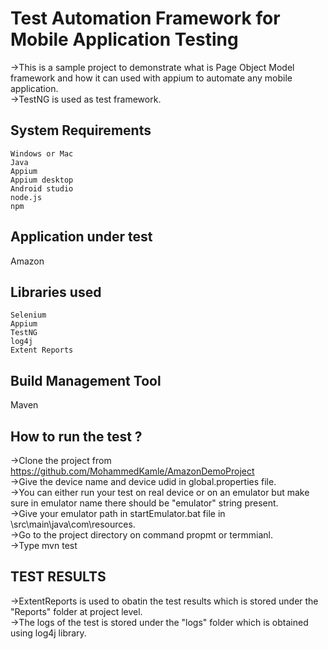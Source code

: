 # Test Automation Framework for Mobile Application Testing
&#8594;This is a sample project to demonstrate what is Page Object Model framework and how it can used with appium to automate any mobile application.\
&#8594;TestNG is used as test framework.
## System Requirements
```
Windows or Mac
Java
Appium 
Appium desktop
Android studio
node.js
npm
```
## Application under test
Amazon

## Libraries used
```
Selenium
Appium
TestNG
log4j
Extent Reports
```
## Build Management Tool
Maven

## How to run the test ?
&#8594;Clone the project from https://github.com/MohammedKamle/AmazonDemoProject \
&#8594;Give the device name and device udid in global.properties file. \
&#8594;You can either run your test on real device or on an emulator but make sure in emulator name there should be "emulator" string present. \
&#8594;Give your emulator path in startEmulator.bat file in \\src\\main\\java\\com\\resources. \
&#8594;Go to the project directory on command propmt or termmianl. \
&#8594;Type mvn test
## TEST RESULTS
&#8594;ExtentReports is used to obatin the test results which is stored under the "Reports" folder at project level. \
&#8594;The logs of the test is stored under the "logs" folder which is obtained using log4j library.
